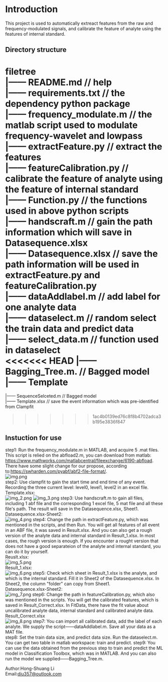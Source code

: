 # Introduction  

This project is used to automatically extreact features from the raw and frequency-modulated signals, and calibrate the feature of analyte using the features of internal standard.

## Directory structure
filetree  
|—— README.md           // help  
|—— requirements.txt    // the dependency python package  
|—— frequency_modulate.m // the matlab script used to modulate frequency-wavelet and lowpass  
|—— extractFeature.py   // extract the features  
|—— featureCalibration.py // calibrate the feature of analyte using the feature of internal standard  
|—— Function.py  // the functions used in above python scripts  
|—— handscraft.m       // gain the path information which will save in Datasequence.xlsx  
|—— Datasequence.xlsx  // save the path information will be used in extractFeature.py and featureCalibration.py  
|—— dataAddlabel.m     // add label for one analyte data  
|—— dataselect.m       // random select the train data and predict data    
|—— select_data.m      // function used in dataselect  
<<<<<<< HEAD
|—— Bagging_Tree.m.  // Bagged model  
|—— Template   
=======
|—— SequenceSelceted.m  // Bagged model    
|—— Template.xlsx   // save the event information which was pre-identified from Clampfit
>>>>>>> 1ac4b0139ed76c8f8b4702adca3b195e3836f847


## Instuction for use
step1: Run the frequency_modulate.m in MATLAB, and acquire 5 .mat files. This script is relied on the abfload2.m, you can download from matlab: https://www.mathworks.com/matlabcentral/fileexchange/6190-abfload. There have some slight change for our propose, according to:https://swharden.com/pyabf/abf2-file-format/.  
![img.png](img.png)  
step2: Use clampfit to gain the start time and end time of any event. Recording the three current level: level0, level1, level2 in an excel file.  
Template.xlsx:  
![img_2.png](img_2.png)
![img_3.png](img_3.png)
step3: Use handscraft.m to gain all files, including 1 abf file and the corresponding 1 excel file, 5 mat file and all these file's path. The result will save in the Datasequence.xlsx, Sheet1.   
Datasequence.xlsx-Sheet2:  
![img_4.png](img_4.png)
step4: Change the path in extractFeature.py, which was mentioned in the scripts, and then Run. You will get all features of all event in an ABF file, it was saved in Result.xlsx. And you can also get a rough version of the analyte data and internal standard in Result_1.xlsx. In most cases, the rough version is enough. If you encounter a rought version that does not have a good separateion of the analyte and internal standard, you can do it by yourself.  
Reuslt.xlsx:  
![img_5.png](img_5.png)  
Result_1.xlsx:  
![img_6.png](img_6.png)
step5: Check which sheet in Result_1.xlsx is the analyte, and which is the internal standard. Fill it in Sheet2 of the Datasequence.xlsx. In Sheet2, the column "folder" can copy from Sheet1.  
Datasequence.xlsx-Sheet2:  
![img_7.png](img_7.png)
step6: Change the path in featureCalibration.py, which also was mentioned in the scripts. You will get the calibrated features, which is saved in Result_Correct.xlsx. In FitData, there have the fit value about uncalibrated analyte data, internal standard and calibrated analyte data.  
Result_Correct.xlsx  
![img_8.png](img_8.png)
step7: You can import all calibrated data, add the label of each analyte. We supply the script——dataAddlabel.m. Save all your data as a MAT file.  
step8: Set the train data size, and predict data size. Run the dataselect.m. You can get two table in matlab workspace: train and predict.
step9: You can use the data obtained from the previous step to train and predict the ML model in Classification Toolbox, which was in MATLAB. And you can also run the model we supplied——Bagging_Tree.m.


Author:Hong-Shuang Li   
Email:diu357@outlook.com








